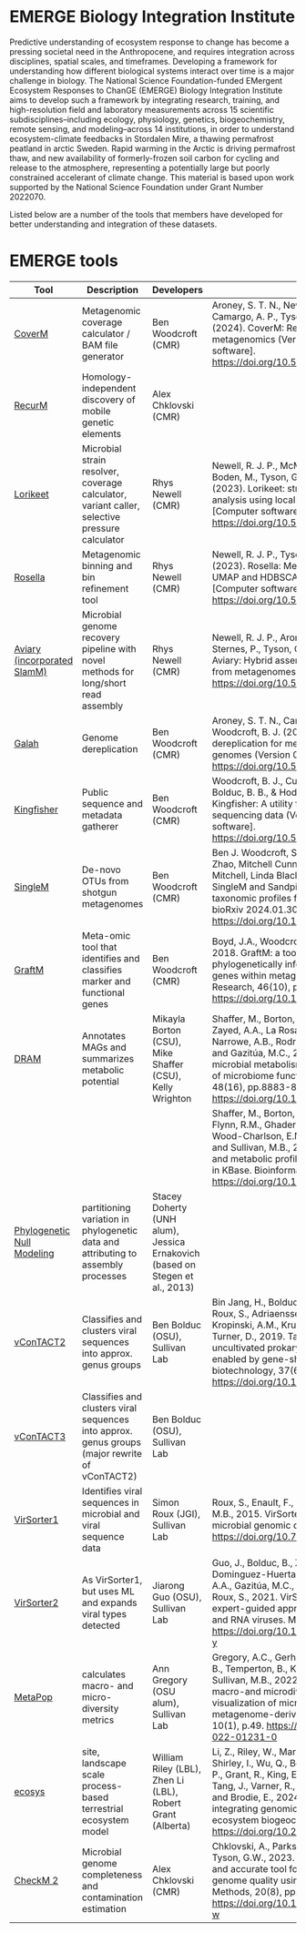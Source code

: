 # EMERGE Biology Integration Institute

Predictive understanding of ecosystem response to change has become a pressing societal need in the Anthropocene, and requires integration across disciplines, spatial scales, and timeframes. Developing a framework for understanding how different biological systems interact over time is a major challenge in biology. The National Science Foundation-funded EMergent Ecosystem Responses to ChanGE (EMERGE) Biology Integration Institute aims to develop such a framework by integrating research, training, and high-resolution field and laboratory measurements across 15 scientific subdisciplines–including ecology, physiology, genetics, biogeochemistry, remote sensing, and modeling–across 14 institutions, in order to understand ecosystem-climate feedbacks in Stordalen Mire, a thawing permafrost peatland in arctic Sweden. Rapid warming in the Arctic is driving permafrost thaw, and new availability of formerly-frozen soil carbon for cycling and release to the atmosphere, representing a potentially large but poorly constrained accelerant of climate change. This material is based upon work supported by the National Science Foundation under Grant Number 2022070.

Listed below are a number of the tools that members have developed for better understanding and integration of these datasets.


# EMERGE tools
|                               Tool                                |                                         Description                                         |                                 Developers                                 |                 Citation                 |
|-------------------------------------------------------------------|---------------------------------------------------------------------------------------------|----------------------------------------------------------------------------|------------------------------------------|
|[CoverM](https://github.com/wwood/CoverM)                          |Metagenomic coverage calculator / BAM file generator                                         |Ben Woodcroft (CMR)                                                         |    Aroney, S. T. N., Newell, R. J. P., Nissen, J., Camargo, A. P., Tyson, G. W., & Woodcroft, B. J. (2024). CoverM: Read alignment statistics for metagenomics (Version 0.7.0) [Computer software]. https://doi.org/10.5281/zenodo.10531253                                      |
|[RecurM](https://github.com/chklovski/RecurM) | Homology-independent discovery of mobile genetic elements | Alex Chklovski (CMR) ||
|[Lorikeet](https://github.com/rhysnewell/Lorikeet)                 |Microbial strain resolver, coverage calculator, variant caller, selective pressure calculator|Rhys Newell (CMR)                                                           |    Newell, R. J. P., McMaster, E. S., Craig, P., Boden, M., Tyson, G. W., & Woodcroft, B. J. (2023). Lorikeet: strain-resolved metagenome analysis using local reassembly (Version 0.8.2) [Computer software]. https://doi.org/10.5281/zenodo.10275469                                    |
|[Rosella](https://github.com/rhysnewell/rosella)                   |Metagenomic binning and bin refinement tool                                                  |Rhys Newell (CMR)                                                           |      Newell, R. J. P., Tyson, G. W., & Woodcroft, B. J. (2023). Rosella: Metagenomic binning using UMAP and HDBSCAN (Version 0.5.3) [Computer software]. https://doi.org/10.5281/zenodo.10460259                                    |
|[Aviary (incorporated SlamM)](https://github.com/rhysnewell/aviary)|Microbial genome recovery pipeline with novel methods for long/short read assembly           |Rhys Newell (CMR)                                                           |       Newell, R. J. P., Aroney, S. T. N., Zaugg, J., Sternes, P., Tyson, G. W., & Woodcroft, B. J. Aviary: Hybrid assembly and genome recovery from metagenomes. Zenodo. https://doi.org/10.5281/zenodo.10158086                                |
|[Galah](https://github.com/wwood/galah)                            |Genome dereplication                                                                         |Ben Woodcroft (CMR)                                                         |    Aroney, S. T. N., Camargo, A. P., Tyson, G. W., & Woodcroft, B. J. (2024). Galah: More scalable dereplication for metagenome assembled genomes (Version 0.4.2) [Computer software]. https://doi.org/10.5281/zenodo.10526086                                      |
|[Kingfisher](https://github.com/wwood/kingfisher-download)         |Public sequence and metadata gatherer                                                        |Ben Woodcroft (CMR)                                                         |    Woodcroft, B. J., Cunningham, M., Gans, J. D., Bolduc, B. B., & Hodgkins, S. B. (2024). Kingfisher: A utility for procurement of public sequencing data (Version 0.4.1) [Computer software]. https://doi.org/10.5281/zenodo.10525085                                      |
|[SingleM](https://github.com/wwood/singlem)                        |De-novo OTUs from shotgun metagenomes                                                        |Ben Woodcroft (CMR)                                                         |    Ben J. Woodcroft, Samuel T. N. Aroney, Rossen Zhao, Mitchell Cunningham, Joshua A. M. Mitchell, Linda Blackall, Gene W. Tyson. SingleM and Sandpiper: Robust microbial taxonomic profiles from metagenomic data bioRxiv 2024.01.30.578060; doi: https://doi.org/10.1101/2024.01.30.578060                                      |
|[GraftM](https://github.com/geronimp/graftM)                       |Meta-omic tool that identifies and classifies marker and functional genes                    |Ben Woodcroft (CMR)                                                         |Boyd, J.A., Woodcroft, B.J. and Tyson, G.W., 2018. GraftM: a tool for scalable, phylogenetically informed classification of genes within metagenomes. Nucleic Acids Research, 46(10), pp.e59-e59. https://doi.org/10.1093/nar/gky174       |
|[DRAM](https://github.com/WrightonLabCSU/DRAM)                           |Annotates MAGs and summarizes metabolic potential                                            |Mikayla Borton (CSU), Mike Shaffer (CSU), Kelly Wrighton                    |Shaffer, M., Borton, M.A., McGivern, B.B., Zayed, A.A., La Rosa, S.L., Solden, L.M., Liu, P., Narrowe, A.B., Rodríguez-Ramos, J., Bolduc, B. and Gazitúa, M.C., 2020. DRAM for distilling microbial metabolism to automate the curation of microbiome function. Nucleic acids research, 48(16), pp.8883-8900. https://doi.org/10.1093/nar/gkaa621|
||||Shaffer, M., Borton, M.A., Bolduc, B., Faria, J.P., Flynn, R.M., Ghadermazi, P., Edirisinghe, J.N., Wood-Charlson, E.M., Miller, C.S., Chan, S.H.J. and Sullivan, M.B., 2023. kb_DRAM: annotation and metabolic profiling of genomes with DRAM in KBase. Bioinformatics, 39(4), p.btad110. https://doi.org/10.1093/bioinformatics/btad110|
|[Phylogenetic Null Modeling](https://github.com/sljarvis2)         |partitioning variation in phylogenetic data and attributing to assembly processes            |Stacey Doherty (UNH alum), Jessica Ernakovich (based on Stegen et al., 2013)|                                          |
|[vConTACT2 ](https://bitbucket.org/MAVERICLab/vcontact2/)          |Classifies and clusters viral sequences into approx. genus groups                            |Ben Bolduc (OSU), Sullivan Lab                                              |Bin Jang, H., Bolduc, B., Zablocki, O., Kuhn, J.H., Roux, S., Adriaenssens, E.M., Brister, J.R., Kropinski, A.M., Krupovic, M., Lavigne, R. and Turner, D., 2019. Taxonomic assignment of uncultivated prokaryotic virus genomes is enabled by gene-sharing networks. Nature biotechnology, 37(6), pp.632-639. https://doi.org/10.1038/s41587-019-0100-8 |
|[vConTACT3 ](https://bitbucket.org/MAVERICLab/vcontact3/)          |Classifies and clusters viral sequences into approx. genus groups (major rewrite of vConTACT2)        |Ben Bolduc (OSU), Sullivan Lab                                              | |
|[VirSorter1](https://github.com/simroux/VirSorter)                 |Identifies viral sequences in microbial and viral sequence data                              |Simon Roux (JGI), Sullivan Lab                                              |Roux, S., Enault, F., Hurwitz, B.L. and Sullivan, M.B., 2015. VirSorter: mining viral signal from microbial genomic data. PeerJ, 3, p.e985. https://doi.org/10.7717/peerj.985         |
|[VirSorter2](https://github.com/jiarong/VirSorter2)                |As VirSorter1, but uses ML and expands viral types detected                                  |Jiarong Guo (OSU), Sullivan Lab                                             |Guo, J., Bolduc, B., Zayed, A.A., Varsani, A., Dominguez-Huerta, G., Delmont, T.O., Pratama, A.A., Gazitúa, M.C., Vik, D., Sullivan, M.B. and Roux, S., 2021. VirSorter2: a multi-classifier, expert-guided approach to detect diverse DNA and RNA viruses. Microbiome, 9, pp.1-13. https://doi.org/10.1186/s40168-020-00990-y|
|[MetaPop](https://github.com/metaGmetapop/metapop)                 |calculates macro- and micro-diversity metrics                                                |Ann Gregory (OSU alum), Sullivan Lab                                        |Gregory, A.C., Gerhardt, K., Zhong, Z.P., Bolduc, B., Temperton, B., Konstantinidis, K.T. and Sullivan, M.B., 2022. MetaPop: a pipeline for macro-and microdiversity analyses and visualization of microbial and viral metagenome-derived populations. Microbiome, 10(1), p.49. https://doi.org/10.1186/s40168-022-01231-0|
|[ecosys](https://github.com/jinyun1tang/ECOSYS/)                   |site, landscape scale process-based terrestrial ecosystem model                                            |William Riley (LBL), Zhen Li (LBL), Robert Grant (Alberta)                                                          | Li, Z., Riley, W., Marschmann, G., Karaoz, U., Shirley, I., Wu, Q., Bouskill, N., Chang, K., Crill, P., Grant, R., King, E., Saleska, S., Sullivan, M., Tang, J., Varner, R., Woodcroft, B., Wrighton, K., and Brodie, E., 2024. A framework for integrating genomics, microbial traits, and ecosystem biogeochemistry. https://doi.org/10.21203/rs.3.rs-4966902/v1                                        |
|[CheckM 2](https://github.com/chklovski/CheckM2)                   |Microbial genome completeness and contamination estimation                                   |Alex Chklovski (CMR)                                                        |Chklovski, A., Parks, D.H., Woodcroft, B.J. and Tyson, G.W., 2023. CheckM2: a rapid, scalable and accurate tool for assessing microbial genome quality using machine learning. Nature Methods, 20(8), pp.1203-1212. https://doi.org/10.1038/s41592-023-01940-w|
